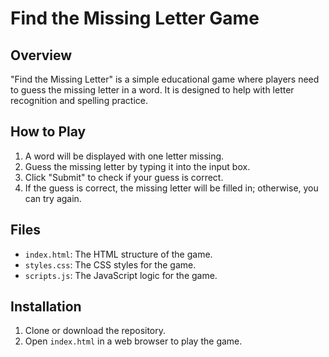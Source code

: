 # Find the Missing Letter Game

## Overview
"Find the Missing Letter" is a simple educational game where players need to guess the missing letter in a word. It is designed to help with letter recognition and spelling practice.

## How to Play
1. A word will be displayed with one letter missing.
2. Guess the missing letter by typing it into the input box.
3. Click "Submit" to check if your guess is correct.
4. If the guess is correct, the missing letter will be filled in; otherwise, you can try again.

## Files
- `index.html`: The HTML structure of the game.
- `styles.css`: The CSS styles for the game.
- `scripts.js`: The JavaScript logic for the game.

## Installation
1. Clone or download the repository.
2. Open `index.html` in a web browser to play the game.


